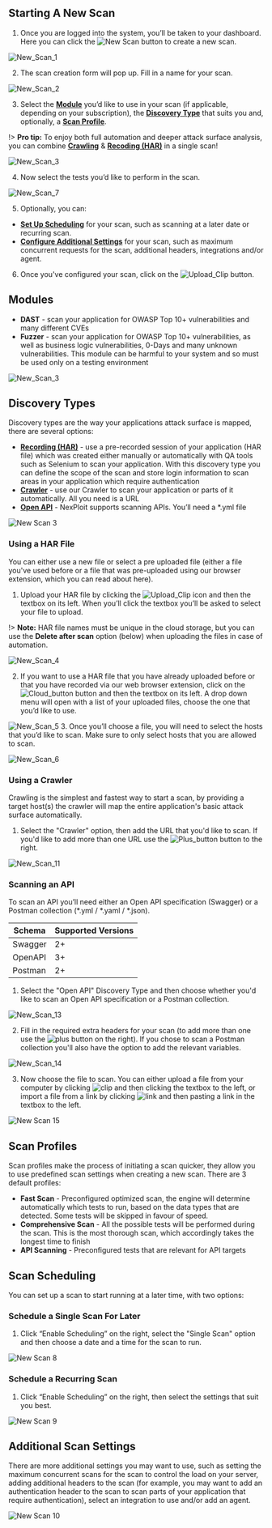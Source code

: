 ## Starting A New Scan

1. Once you are logged into the system, you’ll be taken to your dashboard. 
Here you can click the ![New Scan](media/new-scan-button.png ':size=8%') button to create a new scan.

![New_Scan_1](media/new-scan-01.png ':size=100%')


2. The scan creation form will pop up. Fill in a name for your scan.

![New_Scan_2](media/new-scan-02.png ':size=100%')


3. Select the **[Module](#modules)** you’d like to use in your scan (if applicable, depending on your subscription), 
the **[Discovery Type](#discovery-types)** that suits you and, optionally, a **[Scan Profile](#scan-profiles)**.

!> **Pro tip:** To enjoy both full automation and deeper attack surface analysis, you can combine **[Crawling](#using-a-crawler)** & **[Recoding (HAR)](#using-a-har-file)** in a single scan!


![New_Scan_3](media/new-scan-03.png ':size=100%')

4. Now select the tests you’d like to perform in the scan.

![New_Scan_7](media/new-scan-07.png ':size=100%')

5. Optionally, you can:
  - **[Set Up Scheduling](#scan-scheduling)** for your scan, such as scanning at a later date or recurring scan.
  - **[Configure Additional Settings](#additional-scan-settings)** for your scan, such as maximum concurrent requests for the scan, additional headers, integrations and/or agent.

6. Once you've configured your scan, click on the ![Upload_Clip](media/run_button.png ':size=5%') button.


## Modules
- **DAST** - scan your application for OWASP Top 10+ vulnerabilities and many different CVEs
- **Fuzzer** - scan your application for OWASP Top 10+ vulnerabilities, as well as business logic vulnerabilities, 0-Days and many unknown vulnerabilities. This module can be harmful to your system and so must be used only on a testing environment

![New_Scan_3](media/new-scan-03.png ':size=100%')

## Discovery Types
Discovery types are the way your applications attack surface is mapped, there are several options:
- **[Recording (HAR)](#using-a-har-file)** - use a pre-recorded session of your application (HAR file) which was created either manually or automatically with QA tools such as Selenium to scan your application. With this discovery type you can define the scope of the scan and store login information to scan areas in your application which require authentication
- **[Crawler](#using-a-crawler)** - use our Crawler to scan your application or parts of it automatically. All you need is a URL
- **[Open API](#scanning-an-api)** - NexPloit supports scanning APIs. You’ll need a *.yml file

![New Scan 3](media/new-scan-03.png ':size=100%')

### Using a HAR File
You can either use a new file or select a pre uploaded file (either a file you've used before or a file that was pre-uploaded using our browser extension, which you can read about here).
1. Upload your HAR file by clicking the ![Upload_Clip](media/clip_button.png ':size=4%') icon and then the textbox on its left. When you’ll click the textbox you’ll be asked to select your file to upload.

!> **Note:** HAR file names must be unique in the cloud storage, but you can use the **Delete after scan** option (below) when uploading the files in case of automation.

![New_Scan_4](media/new-scan-04.png ':size=100%')

2. If you want to use a HAR file that you have already uploaded before or that you have recorded via our web browser extension, click on the ![Cloud_button](media/cloud_button.png ':size=4%') button and then the textbox on its left. A drop down menu will open with a list of your uploaded files, choose the one that you’d like to use.

![New_Scan_5](media/new-scan-05.png ':size=100%')
3. Once you’ll choose a file, you will need to select the hosts that you’d like to scan. Make sure to only select hosts that you are allowed to scan.

![New_Scan_6](media/new-scan-06.png ':size=100%')

### Using a Crawler
Crawling is the simplest and fastest way to start a scan, by providing a target host(s) the crawler will map the entire application's basic attack surface automatically.
1. Select the "Crawler" option, then add the URL that you'd like to scan. If you'd like to add more than one URL use the ![Plus_button](media/plus_button.png ':size=2%') button to the right.

![New_Scan_11](media/new-scan-11.png ':size=100%')

### Scanning an API
To scan an API you’ll need either an Open API specification (Swagger) or a Postman collection (*.yml / *.yaml / *.json).

| Schema | Supported Versions |
| -- | -- |
| Swagger | 2+ |
| OpenAPI | 3+ |
| Postman | 2+ |

1. Select the "Open API" Discovery Type and then choose whether you'd like to scan an Open API specification or a Postman collection.

![New_Scan_13](media/new-scan-13.png ':size=100%')

2. Fill in the required extra headers for your scan (to add more than one use the ![plus](media/plus_button.png ':size=2%') button on the right). If you chose to scan a Postman collection you'll also have the option to add the relevant variables.

![New_Scan_14](media/new-scan-14.png ':size=100%')

3. Now choose the file to scan. You can either upload a file from your computer by clicking ![clip](media/clip_button.png ':size=3%') and then clicking the textbox to the left, or import a file from a link by clicking ![link](media/link_button.png ':size=3%') and then pasting a link in the textbox to the left.

![New Scan 15](media/new-scan-15.png ':size=100%')

## Scan Profiles
Scan profiles make the process of initiating a scan quicker, they allow you to use predefined scan settings when creating a new scan.
There are 3 default profiles:
- **Fast Scan** - Preconfigured optimized scan, the engine will determine automatically which tests to run, based on the data types that are detected. Some tests will be skipped in favour of speed.
- **Comprehensive Scan** - All the possible tests will be performed during the scan. This is the most thorough scan, which accordingly takes the longest time to finish
- **API Scanning** - Preconfigured tests that are relevant for API targets

## Scan Scheduling
You can set up a scan to start running at a later time, with two options:

### Schedule a Single Scan For Later
1. Click “Enable Scheduling” on the right, select the "Single Scan" option and then choose a date and a time for the scan to run.

![New Scan 8](media/new-scan-08.png ':size=100%')

### Schedule a Recurring Scan
1. Click “Enable Scheduling” on the right, then select the settings that suit you best.

![New Scan 9](media/new-scan-09.png ':size=100%')

## Additional Scan Settings
There are more additional settings you may want to use, such as setting the maximum concurrent scans for the scan to control the load on your server, adding additional headers to the scan (for example, you may want to add an authentication header to the scan to scan parts of your application that require authentication), select an integration to use and/or add an agent.

![New Scan 10](media/new-scan-10.png ':size=100%')